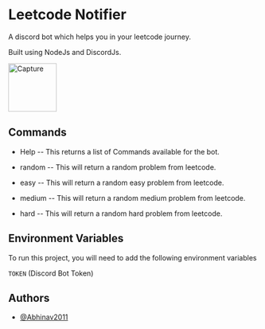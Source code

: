 
# Leetcode Notifier

A discord bot which helps you in your leetcode journey.

Built using NodeJs and DiscordJs.

<img width="97" alt="Capture" src="https://user-images.githubusercontent.com/62784600/222943065-88cb8e7f-c66a-4907-b794-a3e206552b8f.PNG">

## Commands

* Help -- This returns a list of Commands available for the bot.

* random -- This will return a random problem from leetcode.

* easy -- This will return a random easy problem from leetcode.

* medium -- This will return a random medium problem from leetcode.

* hard -- This will return a random hard problem from leetcode.


## Environment Variables

To run this project, you will need to add the following environment variables

`TOKEN` (Discord Bot Token)


## Authors

- [@Abhinav2011](https://github.com/Abhinav2011)

